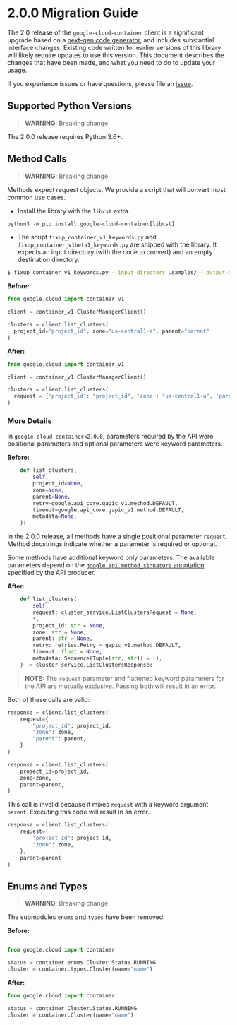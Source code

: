 # 2.0.0 Migration Guide

The 2.0 release of the `google-cloud-container` client is a significant upgrade based on a [next-gen code generator](https://github.com/googleapis/gapic-generator-python), and includes substantial interface changes. Existing code written for earlier versions of this library will likely require updates to use this version. This document describes the changes that have been made, and what you need to do to update your usage.

If you experience issues or have questions, please file an [issue](https://github.com/googleapis/python-container/issues).

## Supported Python Versions

> **WARNING**: Breaking change

The 2.0.0 release requires Python 3.6+.


## Method Calls

> **WARNING**: Breaking change

Methods expect request objects. We provide a script that will convert most common use cases.

* Install the library with the `libcst` extra.

```py
python3 -m pip install google-cloud-container[libcst]
```

* The script `fixup_container_v1_keywords.py` and `fixup_container_v1beta1_keywords.py`
are shipped with the library. It expects an input directory (with the code to convert) and an empty destination directory.

```sh
$ fixup_container_v1_keywords.py --input-directory .samples/ --output-directory samples/
```

**Before:**
```py
from google.cloud import container_v1

client = container_v1.ClusterManagerClient()

clusters = client.list_clusters(
  project_id="project_id", zone="us-central1-a", parent="parent"
)
```


**After:**
```py
from google.cloud import container_v1

client = container_v1.ClusterManagerClient()

clusters = client.list_clusters(
  request = {'project_id': "project_id", 'zone': "us-central1-a", 'parent': "parent"}
)
```

### More Details

In `google-cloud-container<2.0.0`, parameters required by the API were positional parameters and optional parameters were keyword parameters.

**Before:**
```py
    def list_clusters(
        self,
        project_id=None,
        zone=None,
        parent=None,
        retry=google.api_core.gapic_v1.method.DEFAULT,
        timeout=google.api_core.gapic_v1.method.DEFAULT,
        metadata=None,
    ):
```

In the 2.0.0 release, all methods have a single positional parameter `request`. Method docstrings indicate whether a parameter is required or optional.

Some methods have additional keyword only parameters. The available parameters depend on the [`google.api.method_signature` annotation](https://github.com/googleapis/googleapis/blob/master/google/container/v1/cluster_service.proto#L48) specified by the API producer.


**After:**
```py
    def list_clusters(
        self,
        request: cluster_service.ListClustersRequest = None,
        *,
        project_id: str = None,
        zone: str = None,
        parent: str = None,
        retry: retries.Retry = gapic_v1.method.DEFAULT,
        timeout: float = None,
        metadata: Sequence[Tuple[str, str]] = (),
    ) -> cluster_service.ListClustersResponse:
```

> **NOTE:** The `request` parameter and flattened keyword parameters for the API are mutually exclusive.
> Passing both will result in an error.


Both of these calls are valid:

```py
response = client.list_clusters(
    request={
        "project_id": project_id,
        "zone": zone,
        "parent": parent,
    }
)
```

```py
response = client.list_clusters(
    project_id=project_id,
    zone=zone,
    parent=parent,
)
```

This call is invalid because it mixes `request` with a keyword argument `parent`. Executing this code will result in an error.

```py
response = client.list_clusters(
    request={
        "project_id": project_id,
        "zone": zone,
    },
    parent=parent
)
```



## Enums and Types


> **WARNING**: Breaking change

The submodules `enums` and `types` have been removed.

**Before:**
```py

from google.cloud import container

status = container.enums.Cluster.Status.RUNNING
cluster = container.types.Cluster(name="name")
```


**After:**
```py
from google.cloud import container

status = container.Cluster.Status.RUNNING
cluster = container.Cluster(name="name")
```
